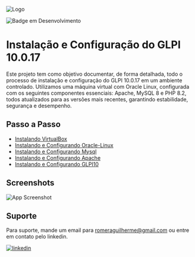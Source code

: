 
![Logo](https://i.ibb.co/Dr4wTK7/1.png)

![Badge em Desenvolvimento](http://img.shields.io/static/v1?label=STATUS&message=EM%20DESENVOLVIMENTO&color=GREEN&style=for-the-badge)


# Instalação e Configuração do GLPI 10.0.17 

Este projeto tem como objetivo documentar, de forma detalhada, todo o processo de instalação e configuração do GLPI 10.0.17 em um ambiente controlado. Utilizamos uma máquina virtual com Oracle Linux, configurada com os seguintes componentes essenciais: Apache, MySQL 8 e PHP 8.2, todos atualizados para as versões mais recentes, garantindo estabilidade, segurança e desempenho.


## Passo a Passo

 - [Instalando VirtualBox](https://github.com/RomeraSCR/GLPI10_na_pratica/blob/main/VIRTUALBOX.MD)
 - [Instalando e Configurando Oracle-Linux](https://github.com/RomeraSCR/GLPI10_na_pratica/blob/main/ORACLE_LINUX.md)
 - [Instalando e Configurando Mysql](https://github.com/RomeraSCR/GLPI10_na_pratica/blob/main/MYSQL8.MD)
 - [Instalando e Configurando Apache](https://github.com/RomeraSCR/GLPI10_na_pratica/blob/main/APACHE.MD)
 - [Instalando e Configurando GLPI10](https://github.com/RomeraSCR/GLPI10_na_pratica/blob/main/GLPI10.MD)

## Screenshots

![App Screenshot](https://glpi-project.org/wp-content/uploads/2021/11/hero-image.png)


## Suporte

Para suporte, mande um email para romeraguilherme@gmail.com ou entre em contato pelo linkedin.


[![linkedin](https://img.shields.io/badge/linkedin-0A66C2?style=for-the-badge&logo=linkedin&logoColor=white)](https://www.linkedin.com/in/guilherme-romera-569801267/)
